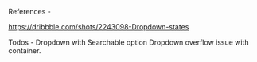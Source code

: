 References -

https://dribbble.com/shots/2243098-Dropdown-states

Todos -
Dropdown with Searchable option
Dropdown overflow issue with container.